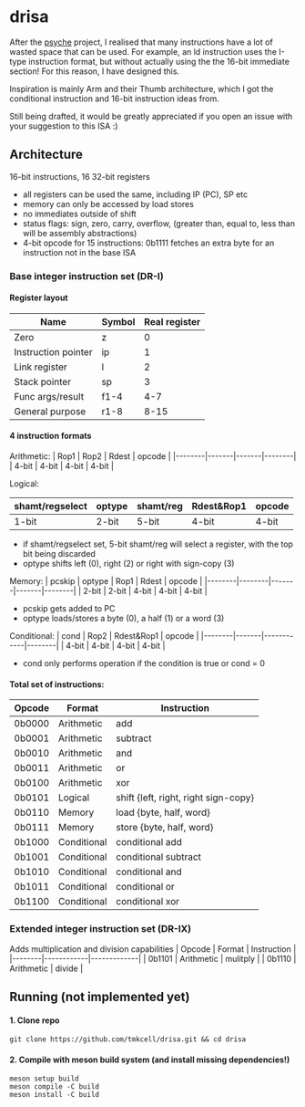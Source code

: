 # drisa
After the [psyche](https://github.com/tmkcell/psyche) project, I realised that many instructions have a lot of wasted space that can be used. 
For example, an ld instruction uses the I-type instruction format, but without actually using the the 16-bit immediate section!
For this reason, I have designed this.

Inspiration is mainly Arm and their Thumb architecture, which I got the conditional instruction and 16-bit instruction ideas from.

Still being drafted, it would be greatly appreciated if you open an issue with your suggestion to this ISA :)

## Architecture

16-bit instructions, 16 32-bit registers
- all registers can be used the same, including IP (PC), SP etc
- memory can only be accessed by load stores
- no immediates outside of shift
- status flags: sign, zero, carry, overflow, (greater than, equal to, less than will be assembly abstractions) 
- 4-bit opcode for 15 instructions: 0b1111 fetches an extra byte for an instruction not in the base ISA

### Base integer instruction set (DR-I)
#### Register layout
| Name                | Symbol | Real register |
|---------------------|--------|---------------|
| Zero                | z      | 0             |
| Instruction pointer | ip     | 1             |
| Link register       | l      | 2             |
| Stack pointer       | sp     | 3             |
| Func args/result    | f1-4   | 4-7           |
| General purpose     | r1-8   | 8-15          |

#### 4 instruction formats
Arithmetic:
| Rop1   | Rop2  | Rdest | opcode |
|--------|-------|-------|--------|
| 4-bit  | 4-bit | 4-bit | 4-bit  |

Logical:

| shamt/regselect | optype | shamt/reg | Rdest&Rop1 | opcode |
|-----------------|--------|-----------|------------|--------|
| 1-bit           | 2-bit | 5-bit      | 4-bit      | 4-bit  |

- if shamt/regselect set, 5-bit shamt/reg will select a register, with the top bit being discarded
- optype shifts left (0), right (2) or right with sign-copy (3)

Memory:
| pcskip | optype | Rop1  | Rdest | opcode |
|--------|--------|-------|-------|--------|
| 2-bit  | 2-bit  | 4-bit | 4-bit | 4-bit  |

- pcskip gets added to PC
- optype loads/stores a byte (0), a half (1) or a word (3)

Conditional:
| cond   | Rop2  | Rdest&Rop1 | opcode |
|--------|-------|------------|--------|
| 4-bit  | 4-bit | 4-bit      | 4-bit  |

- cond only performs operation if the condition is true or cond = 0

#### Total set of instructions:
| Opcode | Format      | Instruction                          |
|--------|-------------|--------------------------------------|
| 0b0000 | Arithmetic  | add                                  |
| 0b0001 | Arithmetic  | subtract                             |
| 0b0010 | Arithmetic  | and                                  |
| 0b0011 | Arithmetic  | or                                   |
| 0b0100 | Arithmetic  | xor                                  |
| 0b0101 | Logical     | shift {left, right, right sign-copy} |
| 0b0110 | Memory      | load {byte, half, word}              |
| 0b0111 | Memory      | store {byte, half, word}             |
| 0b1000 | Conditional | conditional add                      |
| 0b1001 | Conditional | conditional subtract                 |
| 0b1010 | Conditional | conditional and                      |
| 0b1011 | Conditional | conditional or                       |
| 0b1100 | Conditional | conditional xor                      |
### Extended integer instruction set (DR-IX)
Adds multiplication and division capabilities
| Opcode | Format     | Instruction |
|--------|------------|-------------|
| 0b1101 | Arithmetic | mulitply    |
| 0b1110 | Arithmetic | divide      |
## Running (not implemented yet) 
#### 1. Clone repo
```
git clone https://github.com/tmkcell/drisa.git && cd drisa
```
#### 2. Compile with meson build system (and install missing dependencies!)
```
meson setup build
meson compile -C build
meson install -C build
```
